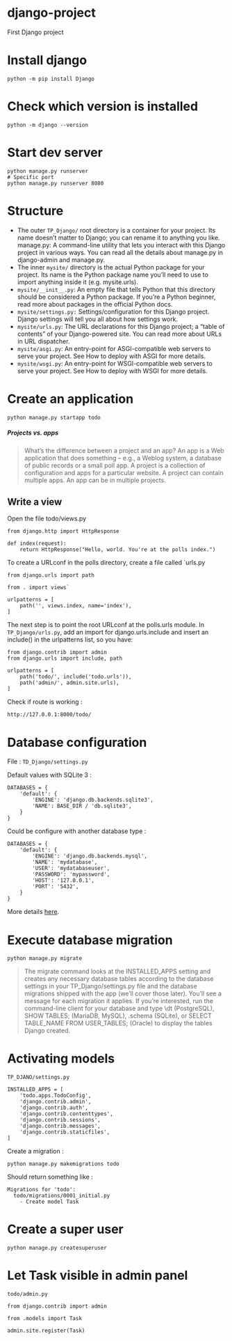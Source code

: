 # django-project
First Django project

# Install django
```
python -m pip install Django
```

# Check which version is installed
```
python -m django --version
```

# Start dev server
```
python manage.py runserver
# Specific port
python manage.py runserver 8080
```

# Structure
* The outer `TP_Django/` root directory is a container for your project. Its name doesn’t matter to Django; you can rename it to anything you like.
manage.py: A command-line utility that lets you interact with this Django project in various ways. You can read all the details about manage.py in django-admin and manage.py.
* The inner `mysite/` directory is the actual Python package for your project. Its name is the Python package name you’ll need to use to import anything inside it (e.g. mysite.urls).
* `mysite/__init__.py`: An empty file that tells Python that this directory should be considered a Python package. If you’re a Python beginner, read more about packages in the official Python docs.
* `mysite/settings.py:` Settings/configuration for this Django project. Django settings will tell you all about how settings work.
* `mysite/urls.py`: The URL declarations for this Django project; a “table of contents” of your Django-powered site. You can read more about URLs in URL dispatcher.
* `mysite/asgi.py`: An entry-point for ASGI-compatible web servers to serve your project. See How to deploy with ASGI for more details.
* `mysite/wsgi.py`: An entry-point for WSGI-compatible web servers to serve your project. See How to deploy with WSGI for more details.

# Create an application
```
python manage.py startapp todo
```

##### Projects vs. apps
> What’s the difference between a project and an app? An app is a Web application that does something – e.g., a Weblog system, a database of public records or a small poll app. A project is a collection of configuration and apps for a particular website. A project can contain multiple apps. An app can be in multiple projects.


## Write a view

Open the file todo/views.py
```
from django.http import HttpResponse

def index(request):
    return HttpResponse("Hello, world. You're at the polls index.")
```

To create a URLconf in the polls directory, create a file called `urls.py
```
from django.urls import path

from . import views`

urlpatterns = [
    path('', views.index, name='index'),
]
```

The next step is to point the root URLconf at the polls.urls module. In `TP_Django/urls.py`, add an import for django.urls.include and insert an include() in the urlpatterns list, so you have:

```
from django.contrib import admin
from django.urls import include, path

urlpatterns = [
    path('todo/', include('todo.urls')),
    path('admin/', admin.site.urls),
]
```

Check if route is working :
```
http://127.0.0.1:8000/todo/
```

# Database configuration
File : `TD_Django/settings.py`

Default values with SQLite 3 :
```
DATABASES = {
    'default': {
        'ENGINE': 'django.db.backends.sqlite3',
        'NAME': BASE_DIR / 'db.sqlite3',
    }
}
```
Could be configure with another database type :
```
DATABASES = {
    'default': {
        'ENGINE': 'django.db.backends.mysql',
        'NAME': 'mydatabase',
        'USER': 'mydatabaseuser',
        'PASSWORD': 'mypassword',
        'HOST': '127.0.0.1',
        'PORT': '5432',
    }
}
```
More details [here](https://docs.djangoproject.com/fr/3.1/intro/tutorial02/). 

# Execute database migration

```python manage.py migrate```
> The migrate command looks at the INSTALLED_APPS setting and creates any necessary database tables according to the database settings in your TP_Django/settings.py file and the database migrations shipped with the app (we’ll cover those later). You’ll see a message for each migration it applies. If you’re interested, run the command-line client for your database and type \dt (PostgreSQL), SHOW TABLES; (MariaDB, MySQL), .schema (SQLite), or SELECT TABLE_NAME FROM USER_TABLES; (Oracle) to display the tables Django created.

# Activating models

`TP_DJANO/settings.py`
```
INSTALLED_APPS = [
    'todo.apps.TodoConfig',
    'django.contrib.admin',
    'django.contrib.auth',
    'django.contrib.contenttypes',
    'django.contrib.sessions',
    'django.contrib.messages',
    'django.contrib.staticfiles',
]
```
Create a migration :
```
python manage.py makemigrations todo
```
Should return something like :
```
Migrations for 'todo':
  todo/migrations/0001_initial.py
    - Create model Task
```

# Create a super user
```
python manage.py createsuperuser
```

# Let Task visible in admin panel
`todo/admin.py`

```
from django.contrib import admin

from .models import Task

admin.site.register(Task)
```

